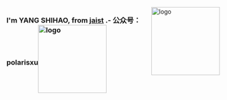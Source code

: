 <img src="https://i.postimg.cc/PxTz6dsv/IMG-2235.jpg" alt="logo" height="160" align="right" style="margin: 5px; margin-bottom: 20px;" />

### I'm YANG SHIHAO, from [jaist](https://www.jaist.ac.jp/index.html) .- 公众号：polarisxu<img src="https://github-profile-trophy.vercel.app/?username=polaris1119&theme=flat&column=7" alt="logo" height="160" align="center" style="margin: auto; margin-bottom: 20px;" />
